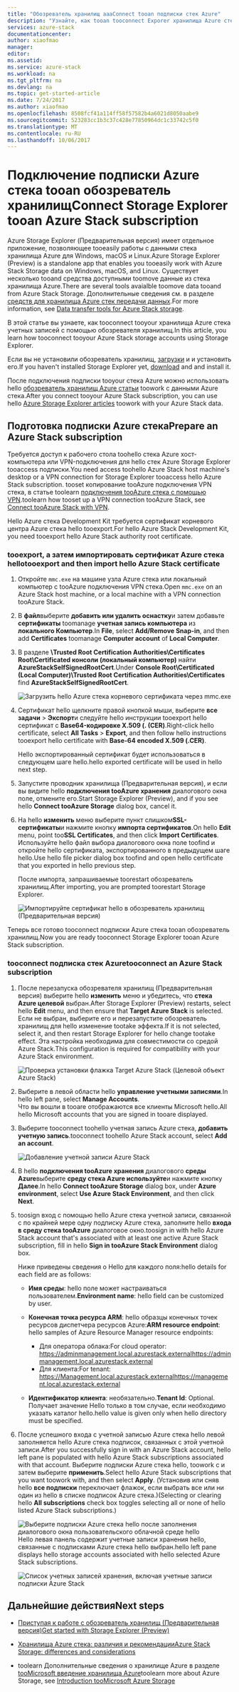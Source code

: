 ```yaml
---
title: "Обозреватель хранилищ aaaConnect tooan подписки стек Azure"
description: "Узнайте, как tooan tooconnect Exporer хранилища Azure стека подписки"
services: azure-stack
documentationcenter: 
author: xiaofmao
manager: 
editor: 
ms.assetid: 
ms.service: azure-stack
ms.workload: na
ms.tgt_pltfrm: na
ms.devlang: na
ms.topic: get-started-article
ms.date: 7/24/2017
ms.author: xiaofmao
ms.openlocfilehash: 8508fcf41a114ff58f57582b4a6021d8050aabe9
ms.sourcegitcommit: 523283cc1b3c37c428e77850964dc1c33742c5f0
ms.translationtype: MT
ms.contentlocale: ru-RU
ms.lasthandoff: 10/06/2017
---
```

# <a name="connect-storage-explorer-tooan-azure-stack-subscription"></a><span data-ttu-id="61f3b-103">Подключение подписки Azure стека tooan обозреватель хранилищ</span><span class="sxs-lookup"><span data-stu-id="61f3b-103">Connect Storage Explorer tooan Azure Stack subscription</span></span>

<span data-ttu-id="61f3b-104">Azure Storage Explorer (Предварительная версия) имеет отдельное приложение, позволяющее tooeasily работы с данными стека хранилища Azure для Windows, macOS и Linux.</span><span class="sxs-lookup"><span data-stu-id="61f3b-104">Azure Storage Explorer (Preview) is a standalone app that enables you tooeasily work with Azure Stack Storage data on Windows, macOS, and Linux.</span></span> <span data-ttu-id="61f3b-105">Существует несколько tooand средства доступными toomove данные из стека хранилища Azure.</span><span class="sxs-lookup"><span data-stu-id="61f3b-105">There are several tools avaialble toomove data tooand from Azure Stack Storage.</span></span> <span data-ttu-id="61f3b-106">Дополнительные сведения см. в разделе [средств для хранилища Azure стек передачи данных](azure-stack-storage-transfer.md).</span><span class="sxs-lookup"><span data-stu-id="61f3b-106">For more information, see [Data transfer tools for Azure Stack storage](azure-stack-storage-transfer.md).</span></span>

<span data-ttu-id="61f3b-107">В этой статье вы узнаете, как tooconnect tooyour хранилища Azure стека учетных записей с помощью обозревателя хранилищ.</span><span class="sxs-lookup"><span data-stu-id="61f3b-107">In this article, you learn how tooconnect tooyour Azure Stack storage accounts using Storage Explorer.</span></span> 

<span data-ttu-id="61f3b-108">Если вы не установили обозреватель хранилищ, [загрузки](http://www.storageexplorer.com/) и и установить его.</span><span class="sxs-lookup"><span data-stu-id="61f3b-108">If you haven't installed Storage Explorer yet, [download](http://www.storageexplorer.com/) and and install it.</span></span>

<span data-ttu-id="61f3b-109">После подключения подписки tooyour стека Azure можно использовать hello [обозреватель хранилищ Azure статьи](../vs-azure-tools-storage-manage-with-storage-explorer.md) toowork с данными Azure стека.</span><span class="sxs-lookup"><span data-stu-id="61f3b-109">After you connect tooyour Azure Stack subscription, you can use hello [Azure Storage Explorer articles](../vs-azure-tools-storage-manage-with-storage-explorer.md) toowork with your Azure Stack data.</span></span> 

## <a name="prepare-an-azure-stack-subscription"></a><span data-ttu-id="61f3b-110">Подготовка подписки Azure стека</span><span class="sxs-lookup"><span data-stu-id="61f3b-110">Prepare an Azure Stack subscription</span></span>

<span data-ttu-id="61f3b-111">Требуется доступ к рабочего стола toohello стека Azure хост-компьютера или VPN-подключения для hello стек Azure Storage Explorer tooaccess подписки.</span><span class="sxs-lookup"><span data-stu-id="61f3b-111">You need access toohello Azure Stack host machine's desktop or a VPN connection for Storage Explorer tooaccess hello Azure Stack subscription.</span></span> <span data-ttu-id="61f3b-112">tooset копирование tooAzure подключения VPN стека, в статье toolearn [подключения tooAzure стека с помощью VPN](azure-stack-connect-azure-stack.md#connect-to-azure-stack-with-vpn).</span><span class="sxs-lookup"><span data-stu-id="61f3b-112">toolearn how tooset up a VPN connection tooAzure Stack, see [Connect tooAzure Stack with VPN](azure-stack-connect-azure-stack.md#connect-to-azure-stack-with-vpn).</span></span>

<span data-ttu-id="61f3b-113">Hello Azure стека Development Kit требуется сертификат корневого центра Azure стека hello tooexport.</span><span class="sxs-lookup"><span data-stu-id="61f3b-113">For hello Azure Stack Development Kit, you need tooexport hello Azure Stack authority root certificate.</span></span>

### <a name="tooexport-and-then-import-hello-azure-stack-certificate"></a><span data-ttu-id="61f3b-114">tooexport, а затем импортировать сертификат Azure стека hello</span><span class="sxs-lookup"><span data-stu-id="61f3b-114">tooexport and then import hello Azure Stack certificate</span></span>

1. <span data-ttu-id="61f3b-115">Откройте `mmc.exe` на машине узла Azure стека или локальный компьютер с tooAzure подключения VPN стека.</span><span class="sxs-lookup"><span data-stu-id="61f3b-115">Open `mmc.exe` on an Azure Stack host machine, or a local machine with a VPN connection tooAzure Stack.</span></span> 

2. <span data-ttu-id="61f3b-116">В **файл**выберите **добавить или удалить оснастку**и затем добавьте **сертификаты** toomanage **учетная запись компьютера** из **локального Компьютер**.</span><span class="sxs-lookup"><span data-stu-id="61f3b-116">In **File**, select **Add/Remove Snap-in**, and then add **Certificates** toomanage **Computer account** of **Local Computer**.</span></span>



3. <span data-ttu-id="61f3b-117">В разделе **\Trusted Root Certification Authorities\Certificates Root\Certificated консоли (локальный компьютер)** найти **AzureStackSelfSignedRootCert**.</span><span class="sxs-lookup"><span data-stu-id="61f3b-117">Under **Console Root\Certificated (Local Computer)\Trusted Root Certification Authorities\Certificates** find **AzureStackSelfSignedRootCert**.</span></span>

    ![Загрузить hello Azure стека корневого сертификата через mmc.exe][25]

4. <span data-ttu-id="61f3b-119">Сертификат hello щелкните правой кнопкой мыши, выберите **все задачи** > **Экспорт**и следуйте hello инструкции tooexport hello сертификат с **Base64-кодировке X.509 (. (CER)**.</span><span class="sxs-lookup"><span data-stu-id="61f3b-119">Right-click hello certificate, select **All Tasks** > **Export**, and then follow hello instructions tooexport hello certificate with **Base-64 encoded X.509 (.CER)**.</span></span>  

    <span data-ttu-id="61f3b-120">Hello экспортированный сертификат будет использоваться в следующем шаге hello.</span><span class="sxs-lookup"><span data-stu-id="61f3b-120">hello exported certificate will be used in hello next step.</span></span>
5. <span data-ttu-id="61f3b-121">Запустите проводник хранилища (Предварительная версия), и если вы видите hello **подключения tooAzure хранения** диалогового окна поле, отмените его.</span><span class="sxs-lookup"><span data-stu-id="61f3b-121">Start Storage Explorer (Preview), and if you see hello **Connect tooAzure Storage** dialog box, cancel it.</span></span>

6. <span data-ttu-id="61f3b-122">На hello **изменить** меню выберите пункт слишком**SSL-сертификаты**и нажмите кнопку **импорта сертификатов**.</span><span class="sxs-lookup"><span data-stu-id="61f3b-122">On hello **Edit** menu, point too**SSL Certificates**, and then click **Import Certificates**.</span></span> <span data-ttu-id="61f3b-123">Используйте hello файл выбора диалогового окна поле toofind и откройте hello сертификата, экспортированного в предыдущем шаге hello.</span><span class="sxs-lookup"><span data-stu-id="61f3b-123">Use hello file picker dialog box toofind and open hello certificate that you exported in hello previous step.</span></span>

    <span data-ttu-id="61f3b-124">После импорта, запрашиваемые toorestart обозреватель хранилищ.</span><span class="sxs-lookup"><span data-stu-id="61f3b-124">After importing, you are prompted toorestart Storage Explorer.</span></span>

    ![Импортируйте сертификат hello в обозреватель хранилищ (Предварительная версия)][27]

<span data-ttu-id="61f3b-126">Теперь все готово tooconnect подписки Azure стека tooan обозреватель хранилищ.</span><span class="sxs-lookup"><span data-stu-id="61f3b-126">Now you are ready tooconnect Storage Explorer tooan Azure Stack subscription.</span></span>

### <a name="tooconnect-an-azure-stack-subscription"></a><span data-ttu-id="61f3b-127">tooconnect подписка стек Azure</span><span class="sxs-lookup"><span data-stu-id="61f3b-127">tooconnect an Azure Stack subscription</span></span>


1. <span data-ttu-id="61f3b-128">После перезапуска обозревателя хранилищ (Предварительная версия) выберите hello **изменить** меню и убедитесь, что **стека Azure целевой** выбран.</span><span class="sxs-lookup"><span data-stu-id="61f3b-128">After Storage Explorer (Preview) restarts, select hello **Edit** menu, and then ensure that **Target Azure Stack** is selected.</span></span> <span data-ttu-id="61f3b-129">Если не выбран, выберите его и перезапустите обозреватель хранилищ для hello изменение tootake эффекта.</span><span class="sxs-lookup"><span data-stu-id="61f3b-129">If it is not selected, select it, and then restart Storage Explorer for hello change tootake effect.</span></span> <span data-ttu-id="61f3b-130">Эта настройка необходима для совместимости со средой Azure Stack.</span><span class="sxs-lookup"><span data-stu-id="61f3b-130">This configuration is required for compatibility with your Azure Stack environment.</span></span>

    ![Проверка установки флажка Target Azure Stack (Целевой объект Azure Stack)][28]

7. <span data-ttu-id="61f3b-132">Выберите в левой области hello **управление учетными записями**.</span><span class="sxs-lookup"><span data-stu-id="61f3b-132">In hello left pane, select **Manage Accounts**.</span></span>  
    <span data-ttu-id="61f3b-133">Что вы вошли в tooare отображаются все клиенты Microsoft hello.</span><span class="sxs-lookup"><span data-stu-id="61f3b-133">All hello Microsoft accounts that you are signed in tooare displayed.</span></span>

8. <span data-ttu-id="61f3b-134">Выберите tooconnect toohello учетная запись Azure стека, **добавить учетную запись**.</span><span class="sxs-lookup"><span data-stu-id="61f3b-134">tooconnect toohello Azure Stack account, select **Add an account**.</span></span>

    ![Добавление учетной записи Azure Stack][29]

9. <span data-ttu-id="61f3b-136">В hello **подключения tooAzure хранения** диалогового **среды Azure**выберите **среду стека Azure используйте**и нажмите кнопку **Далее**.</span><span class="sxs-lookup"><span data-stu-id="61f3b-136">In hello **Connect tooAzure Storage** dialog box, under **Azure environment**, select **Use Azure Stack Environment**, and then click **Next**.</span></span>

10. <span data-ttu-id="61f3b-137">toosign вход с помощью hello Azure стека учетной записи, связанной с по крайней мере одну подписку Azure стека, заполните hello **входа в среду стека tooAzure** диалоговое окно.</span><span class="sxs-lookup"><span data-stu-id="61f3b-137">toosign in with hello Azure Stack account that's associated with at least one active Azure Stack subscription, fill in hello **Sign in tooAzure Stack Environment** dialog box.</span></span>  

    <span data-ttu-id="61f3b-138">Ниже приведены сведения о Hello для каждого поля:</span><span class="sxs-lookup"><span data-stu-id="61f3b-138">hello details for each field are as follows:</span></span>

    * <span data-ttu-id="61f3b-139">**Имя среды**: hello поле может настраиваться пользователем.</span><span class="sxs-lookup"><span data-stu-id="61f3b-139">**Environment name**: hello field can be customized by user.</span></span>
    * <span data-ttu-id="61f3b-140">**Конечная точка ресурса ARM**: hello образцы конечных точек ресурсов диспетчера ресурсов Azure:</span><span class="sxs-lookup"><span data-stu-id="61f3b-140">**ARM resource endpoint**: hello samples of Azure Resource Manager resource endpoints:</span></span>

        * <span data-ttu-id="61f3b-141">Для оператора облака:</span><span class="sxs-lookup"><span data-stu-id="61f3b-141">For cloud operator:</span></span><br> <span data-ttu-id="61f3b-142">https://adminmanagement.local.azurestack.external</span><span class="sxs-lookup"><span data-stu-id="61f3b-142">https://adminmanagement.local.azurestack.external</span></span>   
        * <span data-ttu-id="61f3b-143">Для клиента:</span><span class="sxs-lookup"><span data-stu-id="61f3b-143">For tenant:</span></span><br> <span data-ttu-id="61f3b-144">https://Management.local.azurestack.external</span><span class="sxs-lookup"><span data-stu-id="61f3b-144">https://management.local.azurestack.external</span></span>
 
    * <span data-ttu-id="61f3b-145">**Идентификатор клиента**: необязательно.</span><span class="sxs-lookup"><span data-stu-id="61f3b-145">**Tenant Id**: Optional.</span></span> <span data-ttu-id="61f3b-146">Получает значение Hello только в том случае, если необходимо указать каталог hello.</span><span class="sxs-lookup"><span data-stu-id="61f3b-146">hello value is given only when hello directory must be specified.</span></span>

12. <span data-ttu-id="61f3b-147">После успешного входа с учетной записью Azure стека hello левой заполняется hello Azure стека подписок, связанных с этой учетной записи.</span><span class="sxs-lookup"><span data-stu-id="61f3b-147">After you successfully sign in with an Azure Stack account, hello left pane is populated with hello Azure Stack subscriptions associated with that account.</span></span> <span data-ttu-id="61f3b-148">Выберите подписки Azure стека hello, toowork с и затем выберите **применить**.</span><span class="sxs-lookup"><span data-stu-id="61f3b-148">Select hello Azure Stack subscriptions that you want toowork with, and then select **Apply**.</span></span> <span data-ttu-id="61f3b-149">(Установив или сняв hello **все подписки** переключает флажок, если выбрать все или ни один из hello в списке подписок Azure стека.)</span><span class="sxs-lookup"><span data-stu-id="61f3b-149">(Selecting or clearing hello **All subscriptions** check box toggles selecting all or none of hello listed Azure Stack subscriptions.)</span></span>

    ![Выберите подписки Azure стека hello после заполнения диалогового окна пользовательского облачной среде hello][30]  
    <span data-ttu-id="61f3b-151">Hello левая панель содержит учетные записи хранения hello, связанные с подписками Azure стека hello выбран.</span><span class="sxs-lookup"><span data-stu-id="61f3b-151">hello left pane displays hello storage accounts associated with hello selected Azure Stack subscriptions.</span></span>

    ![Список учетных записей хранения, включая учетные записи подписки Azure Stack][31]

## <a name="next-steps"></a><span data-ttu-id="61f3b-153">Дальнейшие действия</span><span class="sxs-lookup"><span data-stu-id="61f3b-153">Next steps</span></span>
* [<span data-ttu-id="61f3b-154">Приступая к работе с обозреватель хранилищ (Предварительная версия)</span><span class="sxs-lookup"><span data-stu-id="61f3b-154">Get started with Storage Explorer (Preview)</span></span>](../vs-azure-tools-storage-manage-with-storage-explorer.md)
* [<span data-ttu-id="61f3b-155">Хранилища Azure стека: различия и рекомендации</span><span class="sxs-lookup"><span data-stu-id="61f3b-155">Azure Stack Storage: differences and considerations</span></span>](azure-stack-acs-differences.md)


* <span data-ttu-id="61f3b-156">toolearn Дополнительные сведения о хранилище Azure в разделе [tooMicrosoft введение хранилища Azure](../storage/common/storage-introduction.md)</span><span class="sxs-lookup"><span data-stu-id="61f3b-156">toolearn more about Azure Storage, see [Introduction tooMicrosoft Azure Storage](../storage/common/storage-introduction.md)</span></span>

[25]: ./media/azure-stack-storage-connect-se/add-certificate-azure-stack.png
[26]: ./media/azure-stack-storage-connect-se/export-root-cert-azure-stack.png
[27]: ./media/azure-stack-storage-connect-se/import-azure-stack-cert-storage-explorer.png
[28]: ./media/azure-stack-storage-connect-se/select-target-azure-stack.png
[29]: ./media/azure-stack-storage-connect-se/add-azure-stack-account.png
[30]: ./media/azure-stack-storage-connect-se/select-accounts-azure-stack.png
[31]: ./media/azure-stack-storage-connect-se/azure-stack-storage-account-list.png
